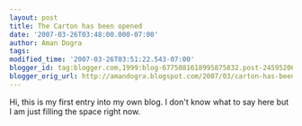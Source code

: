 ```yaml
---
layout: post
title: The Carton has been opened
date: '2007-03-26T03:48:00.000-07:00'
author: Aman Dogra
tags: 
modified_time: '2007-03-26T03:51:22.543-07:00'
blogger_id: tag:blogger.com,1999:blog-6775081618995875832.post-2459520637869357574
blogger_orig_url: http://amandogra.blogspot.com/2007/03/carton-has-been-opened.html
---
```


Hi, this is my first entry into my own blog. I don't know what to
say here but I am just filling the space right now.

